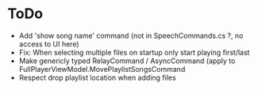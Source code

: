 # ToDo

+ Add 'show song name' command (not in SpeechCommands.cs ?, no access to UI here)
+ Fix: When selecting multiple files on startup only start playing first/last
+ Make genericly typed RelayCommand / AsyncCommand (apply to FullPlayerViewModel.MovePlaylistSongsCommand
+ Respect drop playlist location when adding files